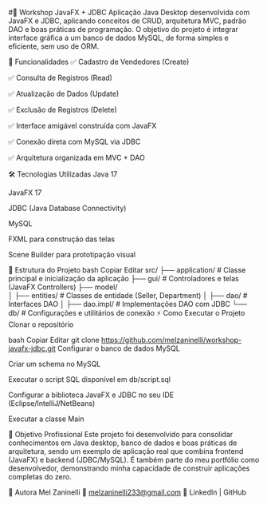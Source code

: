 #📌 Workshop JavaFX + JDBC
Aplicação Java Desktop desenvolvida com JavaFX e JDBC, aplicando conceitos de CRUD, arquitetura MVC, padrão DAO e boas práticas de programação.
O objetivo do projeto é integrar interface gráfica a um banco de dados MySQL, de forma simples e eficiente, sem uso de ORM.

🚀 Funcionalidades
✅ Cadastro de Vendedores (Create)

✅ Consulta de Registros (Read)

✅ Atualização de Dados (Update)

✅ Exclusão de Registros (Delete)

✅ Interface amigável construída com JavaFX

✅ Conexão direta com MySQL via JDBC

✅ Arquitetura organizada em MVC + DAO

🛠 Tecnologias Utilizadas
Java 17

JavaFX 17

JDBC (Java Database Connectivity)

MySQL

FXML para construção das telas

Scene Builder para prototipação visual

📂 Estrutura do Projeto
bash
Copiar
Editar
src/
 ├── application/       # Classe principal e inicialização da aplicação
 ├── gui/               # Controladores e telas (JavaFX Controllers)
 ├── model/             
 │    ├── entities/     # Classes de entidade (Seller, Department)
 │    ├── dao/          # Interfaces DAO
 │    ├── dao.impl/     # Implementações DAO com JDBC
 └── db/                # Configurações e utilitários de conexão
⚡ Como Executar o Projeto
Clonar o repositório

bash
Copiar
Editar
git clone https://github.com/melzaninelli/workshop-javafx-jdbc.git
Configurar o banco de dados MySQL

Criar um schema no MySQL

Executar o script SQL disponível em db/script.sql

Configurar a biblioteca JavaFX e JDBC no seu IDE (Eclipse/IntelliJ/NetBeans)

Executar a classe Main

🎯 Objetivo Profissional
Este projeto foi desenvolvido para consolidar conhecimentos em Java desktop, banco de dados e boas práticas de arquitetura, sendo um exemplo de aplicação real que combina frontend (JavaFX) e backend (JDBC/MySQL).
É também parte do meu portfólio como desenvolvedor, demonstrando minha capacidade de construir aplicações completas do zero.


👤 Autora
Mel Zaninelli
📧 melzaninelli233@gmail.com
💼 LinkedIn | GitHub

